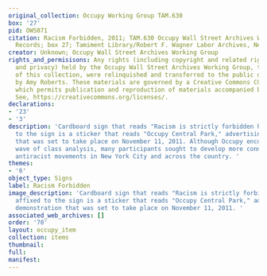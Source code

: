 ```yaml
---
original_collection: Occupy Working Group TAM.630
box: '27'
pid: OWS071
citation: Racism Forbidden, 2011; TAM.630 Occupy Wall Street Archives Working Group
  Records; box 27; Tamiment Library/Robert F. Wagner Labor Archives, New York University
creator: Unknown; Occupy Wall Street Archives Working Group
rights_and_permisisons: Any rights (including copyright and related rights to publicity
  and privacy) held by the Occupy Wall Street Archives Working Group, the creator
  of this collection, were relinquished and transferred to the public domain in 2013
  by Amy Roberts. These materials are governed by a Creative Commons CC0 license,
  which permits publication and reproduction of materials accompanied by full attribution.
  See, https://creativecommons.org/licenses/.
declarations:
- '23'
- '3'
description: 'Cardboard sign that reads "Racism is strictly forbidden here" affixed
  to the sign is a sticker that reads "Occupy Central Park," advertising a demonstration
  that was set to take place on November 11, 2011. Although Occupy encouraged a new
  wave of class analysis, many participants sought to develop more connections with
  antiracist movements in New York City and across the country. '
themes:
- '6'
object_type: Signs
label: Racism Forbidden
image_description: 'Cardboard sign that reads "Racism is strictly forbidden here"
  affixed to the sign is a sticker that reads "Occupy Central Park," advertising a
  demonstration that was set to take place on November 11, 2011. '
associated_web_archives: []
order: '70'
layout: occupy_item
collection: items
thumbnail:
full:
manifest:
---
```

